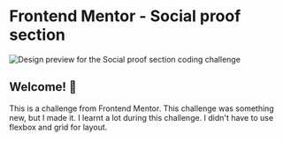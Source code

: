 # Frontend Mentor - Social proof section

![Design preview for the Social proof section coding challenge](./design/desktop-preview.jpg)

## Welcome! 👋

This is a challenge from Frontend Mentor. This challenge was something new, but I made it. I learnt a lot during this challenge. I didn't have to use flexbox and grid for layout. 